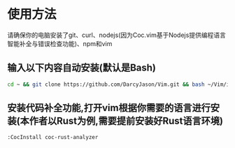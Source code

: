 # 使用方法

请确保你的电脑安装了git、curl、nodejs(因为Coc.vim基于Nodejs提供编程语言智能补全与错误检查功能)、npm和vim

## 输入以下内容自动安装(默认是Bash)

```bash
cd ~ && git clone https://github.com/DarcyJason/Vim.git && bash ~/Vim/install.sh
```

## 安装代码补全功能,打开vim根据你需要的语言进行安装(本作者以Rust为例,需要提前安装好Rust语言环境)
```bash
:CocInstall coc-rust-analyzer
```
